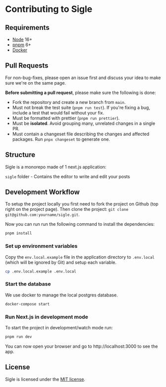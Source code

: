 # Contributing to Sigle

## Requirements

- [Node](https://nodejs.org/en/) 16+
- [pnpm](https://pnpm.io/) 6+
- [Docker](https://www.docker.com/)

## Pull Requests

For non-bug-fixes, please open an issue first and discuss your idea to make sure we're on the same page.

**Before submitting a pull request**, please make sure the following is done:

- Fork the repository and create a new branch from `main`.
- Must not break the test suite (`pnpm run test`). If you're fixing a bug, include a test that would fail without your fix.
- Must be formatted with prettier (`pnpm run prettier`).
- Must be **isolated**. Avoid grouping many, unrelated changes in a single PR.
- Must contain a changeset file describing the changes and affected packages. Run `pnpx changeset` to generate one.

## Structure

Sigle is a monorepo made of 1 next.js application:

`sigle` folder - Contains the editor to write and edit your posts

## Development Workflow

To setup the project locally you first need to fork the project on Github (top right on the project page). Then clone the project: `git clone git@github.com:yourname/sigle.git`.

Now you can run run the following command to install the dependencies:

```sh
pnpm install
```

### Set up environment variables

Copy the `env.local.example` file in the application directory to `.env.local` (which will be ignored by Git) and setup each variable.

```sh
cp .env.local.example .env.local
```

### Start the database

We use docker to manage the local postgres database.

```sh
docker-compose start
```

### Run Next.js in development mode

To start the project in development/watch mode run:

```sh
pnpm run dev
```

You can now open your browser and go to http://localhost:3000 to see the app.

## License

Sigle is licensed under the [MIT license](https://github.com/sigle/sigle/blob/main/LICENSE).
